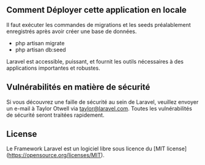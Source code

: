 ## Comment Déployer cette application en locale

Il faut exécuter les commandes de migrations et les seeds préalablement enregistrés après avoir créer une base de données.

- php artisan migrate
- php artisan db:seed

Laravel est accessible, puissant, et fournit les outils nécessaires à des applications importantes et robustes.


## Vulnérabilités en matière de sécurité

Si vous découvrez une faille de sécurité au sein de Laravel, veuillez envoyer un e-mail à Taylor Otwell via taylor@laravel.com. Toutes les vulnérabilités de sécurité seront traitées rapidement.

## License

Le Framework Laravel est un logiciel libre sous licence du [MIT license] (https://opensource.org/licenses/MIT).
